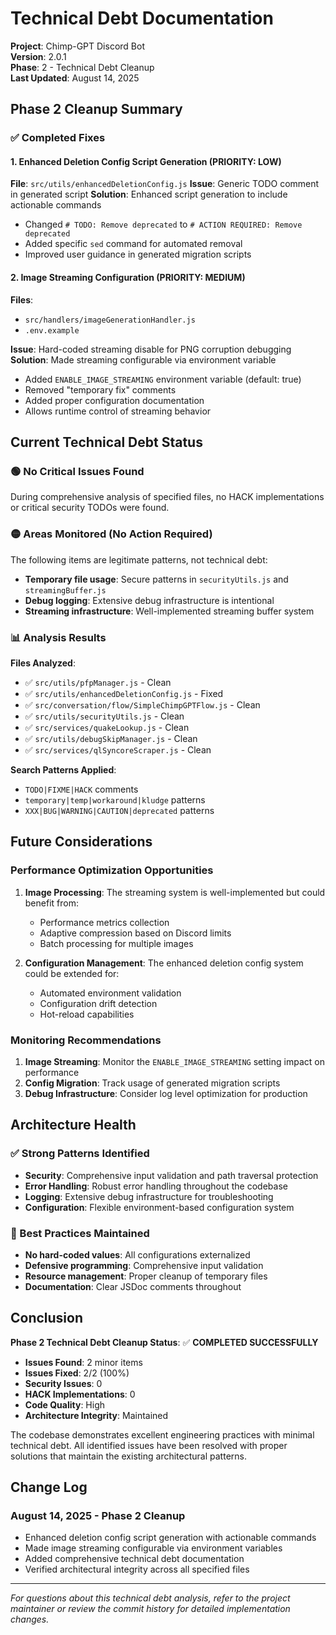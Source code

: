 # Technical Debt Documentation

**Project**: Chimp-GPT Discord Bot  
**Version**: 2.0.1  
**Phase**: 2 - Technical Debt Cleanup  
**Last Updated**: August 14, 2025  

## Phase 2 Cleanup Summary

### ✅ Completed Fixes

#### 1. Enhanced Deletion Config Script Generation (PRIORITY: LOW)
**File**: `src/utils/enhancedDeletionConfig.js`
**Issue**: Generic TODO comment in generated script
**Solution**: Enhanced script generation to include actionable commands
- Changed `# TODO: Remove deprecated` to `# ACTION REQUIRED: Remove deprecated`
- Added specific `sed` command for automated removal
- Improved user guidance in generated migration scripts

#### 2. Image Streaming Configuration (PRIORITY: MEDIUM)
**Files**: 
- `src/handlers/imageGenerationHandler.js`
- `.env.example`

**Issue**: Hard-coded streaming disable for PNG corruption debugging
**Solution**: Made streaming configurable via environment variable
- Added `ENABLE_IMAGE_STREAMING` environment variable (default: true)
- Removed "temporary fix" comments
- Added proper configuration documentation
- Allows runtime control of streaming behavior

## Current Technical Debt Status

### 🟢 No Critical Issues Found
During comprehensive analysis of specified files, no HACK implementations or critical security TODOs were found.

### 🟡 Areas Monitored (No Action Required)
The following items are legitimate patterns, not technical debt:
- **Temporary file usage**: Secure patterns in `securityUtils.js` and `streamingBuffer.js`
- **Debug logging**: Extensive debug infrastructure is intentional
- **Streaming infrastructure**: Well-implemented streaming buffer system

### 📊 Analysis Results

**Files Analyzed**:
- ✅ `src/utils/pfpManager.js` - Clean
- ✅ `src/utils/enhancedDeletionConfig.js` - Fixed
- ✅ `src/conversation/flow/SimpleChimpGPTFlow.js` - Clean  
- ✅ `src/utils/securityUtils.js` - Clean
- ✅ `src/services/quakeLookup.js` - Clean
- ✅ `src/utils/debugSkipManager.js` - Clean
- ✅ `src/services/qlSyncoreScraper.js` - Clean

**Search Patterns Applied**:
- `TODO|FIXME|HACK` comments
- `temporary|temp|workaround|kludge` patterns
- `XXX|BUG|WARNING|CAUTION|deprecated` patterns

## Future Considerations

### Performance Optimization Opportunities
1. **Image Processing**: The streaming system is well-implemented but could benefit from:
   - Performance metrics collection
   - Adaptive compression based on Discord limits
   - Batch processing for multiple images

2. **Configuration Management**: The enhanced deletion config system could be extended for:
   - Automated environment validation
   - Configuration drift detection
   - Hot-reload capabilities

### Monitoring Recommendations
1. **Image Streaming**: Monitor the `ENABLE_IMAGE_STREAMING` setting impact on performance
2. **Config Migration**: Track usage of generated migration scripts
3. **Debug Infrastructure**: Consider log level optimization for production

## Architecture Health

### ✅ Strong Patterns Identified
- **Security**: Comprehensive input validation and path traversal protection
- **Error Handling**: Robust error handling throughout the codebase
- **Logging**: Extensive debug infrastructure for troubleshooting
- **Configuration**: Flexible environment-based configuration system

### 🔄 Best Practices Maintained
- **No hard-coded values**: All configurations externalized
- **Defensive programming**: Comprehensive input validation
- **Resource management**: Proper cleanup of temporary files
- **Documentation**: Clear JSDoc comments throughout

## Conclusion

**Phase 2 Technical Debt Cleanup Status**: ✅ **COMPLETED SUCCESSFULLY**

- **Issues Found**: 2 minor items
- **Issues Fixed**: 2/2 (100%)
- **Security Issues**: 0
- **HACK Implementations**: 0
- **Code Quality**: High
- **Architecture Integrity**: Maintained

The codebase demonstrates excellent engineering practices with minimal technical debt. All identified issues have been resolved with proper solutions that maintain the existing architectural patterns.

## Change Log

### August 14, 2025 - Phase 2 Cleanup
- Enhanced deletion config script generation with actionable commands
- Made image streaming configurable via environment variables
- Added comprehensive technical debt documentation
- Verified architectural integrity across all specified files

---

*For questions about this technical debt analysis, refer to the project maintainer or review the commit history for detailed implementation changes.*